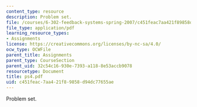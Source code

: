 ```yaml
---
content_type: resource
description: Problem set.
file: /courses/6-302-feedback-systems-spring-2007/c451feac7aa421f89858d94dc77655ae_ps4.pdf
file_type: application/pdf
learning_resource_types:
- Assignments
license: https://creativecommons.org/licenses/by-nc-sa/4.0/
ocw_type: OCWFile
parent_title: Assignments
parent_type: CourseSection
parent_uid: 32c54c16-930e-7393-a118-8e53accb9078
resourcetype: Document
title: ps4.pdf
uid: c451feac-7aa4-21f8-9858-d94dc77655ae
---
```

Problem set.